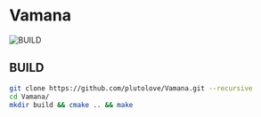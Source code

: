 # Vamana
![BUILD](https://github.com/plutolove/Vammana/actions/workflows/cmake.yml/badge.svg)
## BUILD
```bash
git clone https://github.com/plutolove/Vamana.git --recursive 
cd Vamana/
mkdir build && cmake .. && make
```
